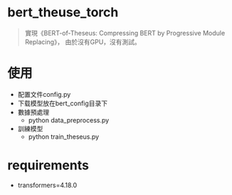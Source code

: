 # bert_theuse_torch

> 實現《BERT-of-Theseus: Compressing BERT by Progressive Module Replacing》，
> 由於沒有GPU，沒有測試。


# 使用
- 配置文件config.py
- 下载模型放在bert_config目录下
- 數據預處理
  - python data_preprocess.py
- 訓練模型
  - python train_theseus.py

# requirements
- transformers=4.18.0
